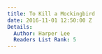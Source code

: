 ```yaml
---
title: To Kill a Mockingbird
date: 2016-11-01 12:50:00 Z
Details:
  Author: Harper Lee
  Readers List Rank: 5
---
```


